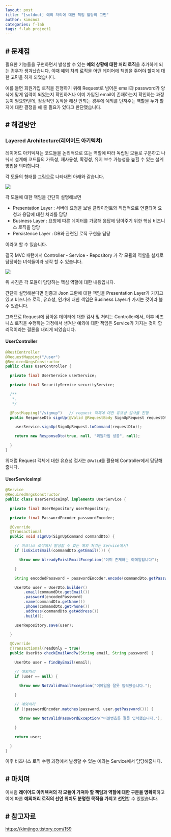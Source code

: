 ```yaml
---
layout: post
title: "[soldout] 예외 처리에 대한 책임 할당의 고민"
author: kimcno3
categories: f-lab
tags: f-lab project1
---
```


## # 문제점
필요한 기능들을 구현하면서 발생할 수 있는 **예외 상황에 대한 처리 로직**을 추가하게 되는 경우가 생겨났습니다. 이때 예외 처리 로직을 어떤 레이어에 책임을 주어야 할지에 대한 고민을 하게 되었습니다.

예를 들면 회원가입 로직을 진행하기 위해 Request로 넘어온 email과 password가 양식에 맞게 입력이 되었는지 확인하거나 이미 가입된 email이 존재하는지 확인하는 과정 등이 필요한텐데, 정상적인 동작을 해선 안되는 경우에 예외를 던저주는 역할을 누가 할지에 대한 결정을 해 줄 필요가 있다고 판단했습니다.
## # 해결방안
### Layered Architecture(레이어드 아키텍쳐)
레이어드 아키텍쳐는 코드들을 논리적으로 또는 역할에 따라 독립된 모듈로 구분하고 나눠서 설계해 코드들의 가독성, 재사용성, 확정성, 유지 보수 가능성을 높힐 수 있는 설계 방법을 의미합니다.

각 모듈의 형태를 그림으로 나타내면 아래와 같습니다.

![](https://img1.daumcdn.net/thumb/R1280x0/?scode=mtistory2&fname=https%3A%2F%2Fblog.kakaocdn.net%2Fdn%2FbCxdbP%2Fbtrsnogd42h%2FOvPZq7EzMlOkCiKhRP22AK%2Fimg.png)

각 모듈에 대한 책임을 간단히 설명해보면

- Presentation Layer : 서버에 요청을 보낼 클라이언트와 직접적으로 연결되어 요청과 응답에 대한 처리를 담당
- Business Layer : 요청에 따른 데이터를 가공해 응답에 담아주기 위한 핵심 비즈니스 로직을 담당
- Persistence Layer : DB와 관련된 로직 구현을 담당

이라고 할 수 있습니다. 

결국 MVC 패턴에서 Controller - Service - Repository 가 각 모듈의 역할을 실제로 담당하는 녀석들이라 생각 할 수 있습니다.

![](https://img1.daumcdn.net/thumb/R1280x0/?scode=mtistory2&fname=https%3A%2F%2Fblog.kakaocdn.net%2Fdn%2FlCOWD%2FbtrslVyO4cD%2FfViidrJt2eCAId4ZEgQ9H1%2Fimg.png)

위 사진은 각 모듈이 담당하는 핵심 역할에 대한 내용입니다.

간단히 설명해본다면 인증과 Json 교환에 대한 책임을 Presentation Layer가 가지고 있고 비즈니스 로직, 유효성, 인가에 대한 책임은 Business Layer가 가지는 것이라 볼 수 있습니다.

그러므로 Request에 담아온 데이터에 대한 검사 및 처리는 Controller에서, 이후 비즈니스 로직을 수행하는 과정에서 생겨난 예외에 대한 책임은 Service가 가지는 것이 합리적이라는 결론을 내리게 되었습니다.

#### UserController 
```java
@RestController
@RequestMapping("/user")
@RequiredArgsConstructor
public class UserController {

  private final UserService userService;

  private final SecurityService securityService;

  /**
   *.
   */

  @PostMapping("/signup")   // request 객체에 대한 유효성 검사를 진행
  public ResponseDto signUp(@Valid @RequestBody SignUpRequest requestDto) {

    userService.signUp(SignUpRequest.toCommand(requestDto));

    return new ResponseDto(true, null, "회원가입 성공", null);

  }
}
```
위처럼 Request 객체에 대한 유효성 검사는 `@Valid`를 활용해 Controller에서 담당해줍니다.

#### UserServiceImpl
```java
@Service
@RequiredArgsConstructor
public class UserServiceImpl implements UserService {

  private final UserRepository userRepository;

  private final PasswordEncoder passwordEncoder;

  @Override
  @Transactional
  public void signUp(SignUpCommand commandDto) {

    // 비즈니스 로직에서 발생할 수 있는 예외 처리는 Service에서!
    if (isExistEmail(commandDto.getEmail())) {

      throw new AlreadyExistEmailException("이미 존재하는 이메일입니다");

    }

    String encodedPassword = passwordEncoder.encode(commandDto.getPassword());

    UserDto user = UserDto.builder()
        .email(commandDto.getEmail())
        .password(encodedPassword)
        .name(commandDto.getName())
        .phone(commandDto.getPhone())
        .address(commandDto.getAddress())
        .build();

    userRepository.save(user);

  }

  @Override
  @Transactional(readOnly = true)
  public UserDto checkEmailAndPw(String email, String password) {

    UserDto user = findByEmail(email);

    // 예외처리
    if (user == null) {

      throw new NotValidEmailException("이메일을 잘못 입력했습니다.");

    }
    
    // 예외처리
    if (!passwordEncoder.matches(password, user.getPassword())) {

      throw new NotValidPasswordException("비밀번호를 잘못 입력했습니다.");

    }

    return user;

  }
}
```
이후 비즈니스 로직 수행 과정에서 발생할 수 있는 예외는 Service에서 담당해줍니다.

## # 마치며
이처럼 **레이어드 아키텍쳐의 각 모듈이 가져야 할 책임과 역할에 대한 구분을 명확히**하고 이에 따른 **예외처리 로직의 선언 위치도 분명한 목적을 가지고 선언**할 수 있었습니다.

## # 참고자료
https://kimjingo.tistory.com/159